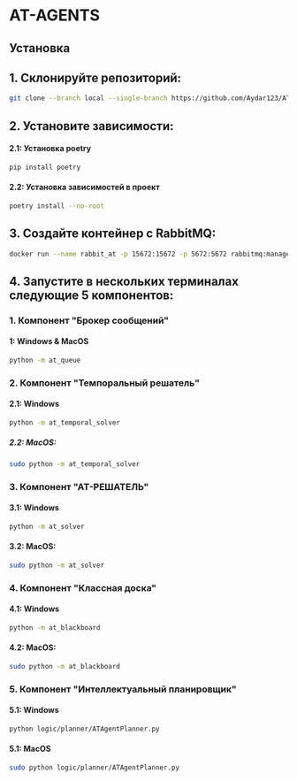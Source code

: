 # AT-AGENTS
## Установка

## 1. Склонируйте репозиторий:
```bash
git clone --branch local --single-branch https://github.com/Aydar123/AT-AGENTS.git
```
## 2. Установите зависимости:
#### 2.1: Установка poetry
```bash
pip install poetry
```
#### 2.2: Установка зависимостей в проект
```bash
poetry install --no-root
```

## 3. Создайте контейнер с RabbitMQ:
```bash 
docker run --name rabbit_at -p 15672:15672 -p 5672:5672 rabbitmq:management
```

## 4. Запустите в нескольких терминалах следующие 5 компонентов:
### 1. Компонент "Брокер сообщений"
#### 1: Windows & MacOS
```bash
python -m at_queue
```

### 2. Компонент "Темпоральный решатель"
#### 2.1: Windows
```bash
python -m at_temporal_solver
```
##### 2.2: MacOS: 
```bash
sudo python -m at_temporal_solver
```

### 3. Компонент "АТ-РЕШАТЕЛЬ"
#### 3.1: Windows
```bash
python -m at_solver
```
#### 3.2: MacOS: 
```bash
sudo python -m at_solver
```

### 4. Компонент "Классная доска"
#### 4.1: Windows
```bash
python -m at_blackboard
```
#### 4.2: MacOS: 
```bash
sudo python -m at_blackboard
```

### 5. Компонент "Интеллектуальный планировщик"
#### 5.1: Windows
```bash
python logic/planner/ATAgentPlanner.py
```
#### 5.1: MacOS
```bash
sudo python logic/planner/ATAgentPlanner.py
```